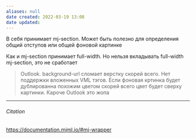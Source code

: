 ```yaml
---
aliases: null
date created: 2022-03-19 13:08
date updated:
---
```


В себя принимает mj-section. Может быть полезно для определения общий отступов или общей фоновой картинке

Как и mj-section принимает full-width. Но нельзя вкладывать full-width mj-section, это не сработает

> Outlook. background-url сломает верстку скорей всего. Нет поддержки вложенных VML тэгов. Если фоновая кртинка будет дублированна похожим цветом скорей всего цвет будет сверху картинки.
Кароче Outlook это жопа

---

###### Citation

https://documentation.mjml.io/#mj-wrapper
